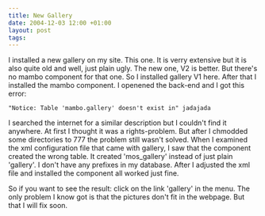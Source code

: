 ```yaml
---
title: New Gallery
date: 2004-12-03 12:00 +01:00
layout: post
tags:
---
```

I installed a new gallery on my site. This one. It is verry extensive but it is also quite old and well, just plain ugly. The new one, V2 is better. But there's no mambo component for that one. So I installed gallery V1 here. After that I installed the mambo component. I openened the back-end and I got this error:

```
"Notice: Table 'mambo.gallery' doesn't exist in" jadajada
```

I searched the internet for a similar description but I couldn't find it anywhere. At first I thought it was a rights-problem. But after I chmodded some directories to 777 the problem still wasn't solved. When I examined the xml configuration file that came with gallery, I saw that the component created the wrong table. It created 'mos_gallery' instead of just plain 'gallery'. I don't have any prefixes in my database. After I adjusted the xml file and installed the component  all worked just fine.
 
So if you want to see the result: click on the link 'gallery' in the menu. The only problem I know got is that the pictures don't fit in the webpage. But that I will fix soon.